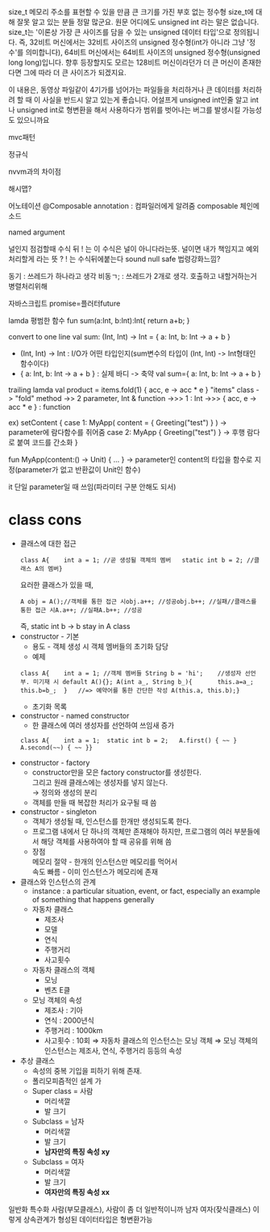 
size_t
메모리 주소를 표현할 수 있을 만큼 큰 크기를 가진 부호 없는 정수형
size_t에 대해 잘못 알고 있는 분들 정말 많군요. 원문 어디에도 unsigned int 라는 말은 없습니다. size_t는 '이론상 가장 큰 사이즈를 담을 수 있는 unsigned 데이터 타입'으로 정의됩니다. 즉, 32비트 머신에서는 32비트 사이즈의 unsigned 정수형(int가 아니라 그냥 '정수'를 의미합니다), 64비트 머신에서는 64비트 사이즈의 unsigned 정수형(unsigned long long)입니다. 향후 등장할지도 모르는 128비트 머신이라던가 더 큰 머신이 존재한다면 그에 따라 더 큰 사이즈가 되겠지요.

이 내용은, 동영상 파일같이 4기가를 넘어가는 파일들을 처리하거나 큰 데이터를 처리하려 할 때 이 사실을 반드시 알고 있는게 좋습니다. 어설프게 unsigned int인줄 알고 int나 unsigned int로 형변환을 해서 사용하다가 범위를 벗어나는 버그를 발생시킬 가능성도 있으니까요



mvc패턴

정규식

nvvm과의 차이점

해시맵?

어노테이션 @Composable
annotation : 컴파일러에게 알려줌
composable
체인메소드

named argument

널인지 점검할때
수식 뒤 ! 는 이 수식은 널이 아니다라는뜻. 널이면 내가 책임지고 예외처리할게 라는 뜻
? ! 는 수식뒤에붙는다
sound null safe 법령강화느낌?

동기 : 쓰레드가 하나라고 생각
비동ㄱ; : 쓰레드가 2개로 생각. 호출하고 내할거하는거 병렬처리위해

자바스크립트 promise=플러터future

lamda
평범한 함수
fun sum(a:Int, b:Int):Int{
	return a+b;
}

convert to one line
val sum: (Int, Int) -> Int = { a: Int, b: Int -> a + b }
- (Int, Int) -> Int : I/O가 어떤 타입인지(sum변수의 타입이 (Int, Int) -> Int형태인 함수이다) 
- { a: Int, b: Int -> a + b } : 실제 바디
-> 축약
val sum={ a: Int, b: Int -> a + b }

trailing lamda
val product = items.fold(1) { acc, e -> acc * e }
"items" class
-> "fold" method
->> 2 parameter, Int & function
->>> 1 : Int
->>> { acc, e -> acc * e } : function

ex)
setContent { 
case 1: MyApp( content = { Greeting("test") } ) 
-> parameter에 람다함수를 쥐어줌
case 2: MyApp { Greeting("test") } 
-> 후행 람다로 붙여 코드를 간소화
}

fun MyApp(content:() -> Unit) { ... }
-> parameter인 content의 타입을 함수로 지정(parameter가 없고 반환값이 Unit인 함수)

it
단일 parameter일 때 쓰임(파라미터 구분 안해도 되서)



# class cons
- 클래스에 대한 접근
    ```
    class A{	int a = 1; //곧 생성될 객체의 멤버	static int b = 2; //클래스 A의 멤버}
    ```
    요러한 클래스가 있을 때,
    ```
    A obj = A();//객체를 통한 접근 시obj.a++; //성공obj.b++; //실패//클래스를 통한 접근 시A.a++; //실패A.b++; //성공
    ```
    즉, static int b → b stay in A class
- constructor - 기본
    - 용도 - 객체 생성 시 객체 멤버들의 초기화 담당
    - 예제
    ```
    class A{	int a = 1; //객체 멤버들	String b = 'hi';	//생성자 선언부. 미기재 시 default A(){};	A(int a_, String b_){		this.a=a_;		this.b=b_;	}	//=> 예약어를 통한 간단한 작성	A(this.a, this.b);}
    ```
    - 초기화 목록
- constructor - named constructor
    - 한 클래스에 여러 생성자를 선언하여 쓰임새 증가
    ```
    class A{	int a = 1; 	static int b = 2;	A.first() { ~~ }	A.second(~~) { ~~ }}
    ```
- constructor - factory
    - constructor만을 모은 factory constructor를 생성한다.  
        그리고 원래 클래스에는 생성자를 넣지 않는다.  
        → 정의와 생성의 분리
    - 객체를 만들 때 복잡한 처리가 요구될 때 씀
- constructor - singleton
    - 객체가 생성될 때, 인스턴스를 한개만 생성되도록 한다.
    - 프로그램 내에서 단 하나의 객체만 존재해야 하지만, 프로그램의 여러 부분들에서 해당 객체를 사용하여야 할 때 공유를 위해 씀
    - 장점  
        메모리 절약 - 한개의 인스턴스만 메모리를 먹어서  
        속도 빠름 - 이미 인스턴스가 메모리에 존재
- 클래스와 인스턴스의 관계
    - instance : a particular situation, event, or fact, especially an example of something that happens generally
    - 자동차 클래스
        - 제조사
        - 모델
        - 연식
        - 주행거리
        - 사고횟수
    - 자동차 클래스의 객체
        - 모닝
        - 벤츠 E클
    - 모닝 객체의 속성
        - 제조사 : 기아
        - 연식 : 2000년식
        - 주행거리 : 1000km
        - 사고횟수 : 10회
    ⇒ 자동차 클래스의 인스턴스는 모닝 객체
	⇒ 모닝 객체의 인스턴스는 제조사, 연식, 주행거리 등등의 속성
- 추상 클래스
    - 속성의 중복 기입을 피하기 위해 존재.
    - 폴리모피즘적인 설계 가
    - Super class = 사람
        - 머리색깔
        - 발 크기
    - Subclass = 남자
        - 머리색깔
        - 발 크기
        - **남자만의 특징 속성 xy**
    - Subclass = 여자
        - 머리색깔
        - 발 크기
        - **여자만의 특징 속성 xx**


일반화 특수화
사람(부모클래스), 사람이 좀 더 일반적이니까
남자 여자(잦식클래스)
이렇게 상속관계가 형성된 데이터타입은 형변환가능